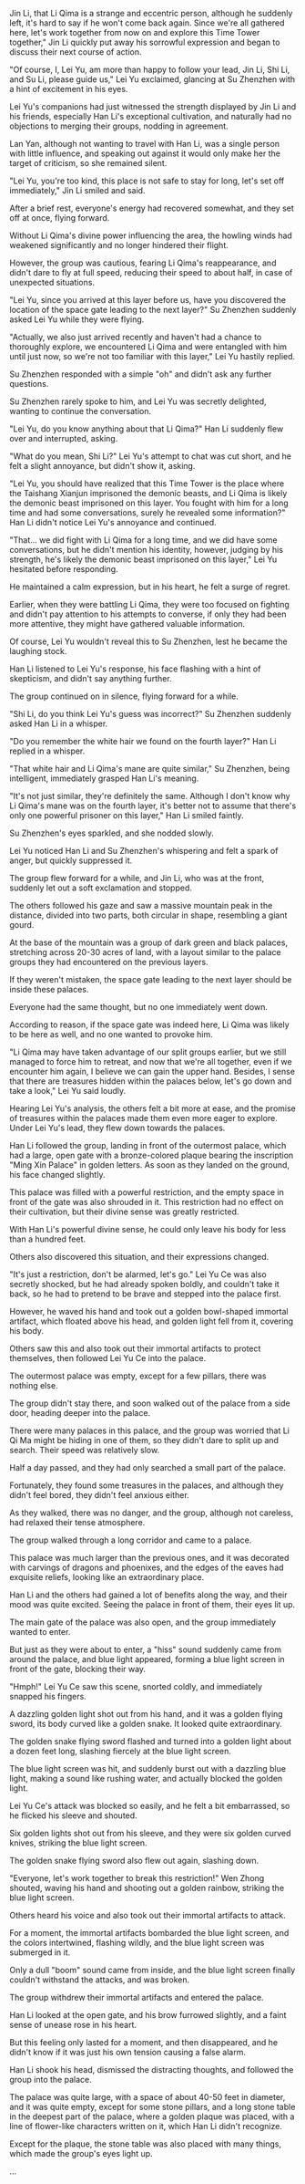 Jin Li, that Li Qima is a strange and eccentric person, although he suddenly left, it's hard to say if he won't come back again. Since we're all gathered here, let's work together from now on and explore this Time Tower together," Jin Li quickly put away his sorrowful expression and began to discuss their next course of action.

"Of course, I, Lei Yu, am more than happy to follow your lead, Jin Li, Shi Li, and Su Li, please guide us," Lei Yu exclaimed, glancing at Su Zhenzhen with a hint of excitement in his eyes.

Lei Yu's companions had just witnessed the strength displayed by Jin Li and his friends, especially Han Li's exceptional cultivation, and naturally had no objections to merging their groups, nodding in agreement.

Lan Yan, although not wanting to travel with Han Li, was a single person with little influence, and speaking out against it would only make her the target of criticism, so she remained silent.

"Lei Yu, you're too kind, this place is not safe to stay for long, let's set off immediately," Jin Li smiled and said.

After a brief rest, everyone's energy had recovered somewhat, and they set off at once, flying forward.

Without Li Qima's divine power influencing the area, the howling winds had weakened significantly and no longer hindered their flight.

However, the group was cautious, fearing Li Qima's reappearance, and didn't dare to fly at full speed, reducing their speed to about half, in case of unexpected situations.

"Lei Yu, since you arrived at this layer before us, have you discovered the location of the space gate leading to the next layer?" Su Zhenzhen suddenly asked Lei Yu while they were flying.

"Actually, we also just arrived recently and haven't had a chance to thoroughly explore, we encountered Li Qima and were entangled with him until just now, so we're not too familiar with this layer," Lei Yu hastily replied.

Su Zhenzhen responded with a simple "oh" and didn't ask any further questions.

Su Zhenzhen rarely spoke to him, and Lei Yu was secretly delighted, wanting to continue the conversation.

"Lei Yu, do you know anything about that Li Qima?" Han Li suddenly flew over and interrupted, asking.

"What do you mean, Shi Li?" Lei Yu's attempt to chat was cut short, and he felt a slight annoyance, but didn't show it, asking.

"Lei Yu, you should have realized that this Time Tower is the place where the Taishang Xianjun imprisoned the demonic beasts, and Li Qima is likely the demonic beast imprisoned on this layer. You fought with him for a long time and had some conversations, surely he revealed some information?" Han Li didn't notice Lei Yu's annoyance and continued.

"That... we did fight with Li Qima for a long time, and we did have some conversations, but he didn't mention his identity, however, judging by his strength, he's likely the demonic beast imprisoned on this layer," Lei Yu hesitated before responding.

He maintained a calm expression, but in his heart, he felt a surge of regret.

Earlier, when they were battling Li Qima, they were too focused on fighting and didn't pay attention to his attempts to converse, if only they had been more attentive, they might have gathered valuable information.

Of course, Lei Yu wouldn't reveal this to Su Zhenzhen, lest he became the laughing stock.

Han Li listened to Lei Yu's response, his face flashing with a hint of skepticism, and didn't say anything further.

The group continued on in silence, flying forward for a while.

"Shi Li, do you think Lei Yu's guess was incorrect?" Su Zhenzhen suddenly asked Han Li in a whisper.

"Do you remember the white hair we found on the fourth layer?" Han Li replied in a whisper.

"That white hair and Li Qima's mane are quite similar," Su Zhenzhen, being intelligent, immediately grasped Han Li's meaning.

"It's not just similar, they're definitely the same. Although I don't know why Li Qima's mane was on the fourth layer, it's better not to assume that there's only one powerful prisoner on this layer," Han Li smiled faintly.

Su Zhenzhen's eyes sparkled, and she nodded slowly.

Lei Yu noticed Han Li and Su Zhenzhen's whispering and felt a spark of anger, but quickly suppressed it.

The group flew forward for a while, and Jin Li, who was at the front, suddenly let out a soft exclamation and stopped.

The others followed his gaze and saw a massive mountain peak in the distance, divided into two parts, both circular in shape, resembling a giant gourd.

At the base of the mountain was a group of dark green and black palaces, stretching across 20-30 acres of land, with a layout similar to the palace groups they had encountered on the previous layers.

If they weren't mistaken, the space gate leading to the next layer should be inside these palaces.

Everyone had the same thought, but no one immediately went down.

According to reason, if the space gate was indeed here, Li Qima was likely to be here as well, and no one wanted to provoke him.

"Li Qima may have taken advantage of our split groups earlier, but we still managed to force him to retreat, and now that we're all together, even if we encounter him again, I believe we can gain the upper hand. Besides, I sense that there are treasures hidden within the palaces below, let's go down and take a look," Lei Yu said loudly.

Hearing Lei Yu's analysis, the others felt a bit more at ease, and the promise of treasures within the palaces made them even more eager to explore. Under Lei Yu's lead, they flew down towards the palaces.

Han Li followed the group, landing in front of the outermost palace, which had a large, open gate with a bronze-colored plaque bearing the inscription "Ming Xin Palace" in golden letters.
As soon as they landed on the ground, his face changed slightly.

This palace was filled with a powerful restriction, and the empty space in front of the gate was also shrouded in it. This restriction had no effect on their cultivation, but their divine sense was greatly restricted.

With Han Li's powerful divine sense, he could only leave his body for less than a hundred feet.

Others also discovered this situation, and their expressions changed.

"It's just a restriction, don't be alarmed, let's go." Lei Yu Ce was also secretly shocked, but he had already spoken boldly, and couldn't take it back, so he had to pretend to be brave and stepped into the palace first.

However, he waved his hand and took out a golden bowl-shaped immortal artifact, which floated above his head, and golden light fell from it, covering his body.

Others saw this and also took out their immortal artifacts to protect themselves, then followed Lei Yu Ce into the palace.

The outermost palace was empty, except for a few pillars, there was nothing else.

The group didn't stay there, and soon walked out of the palace from a side door, heading deeper into the palace.

There were many palaces in this palace, and the group was worried that Li Qi Ma might be hiding in one of them, so they didn't dare to split up and search. Their speed was relatively slow.

Half a day passed, and they had only searched a small part of the palace.

Fortunately, they found some treasures in the palaces, and although they didn't feel bored, they didn't feel anxious either.

As they walked, there was no danger, and the group, although not careless, had relaxed their tense atmosphere.

The group walked through a long corridor and came to a palace.

This palace was much larger than the previous ones, and it was decorated with carvings of dragons and phoenixes, and the edges of the eaves had exquisite reliefs, looking like an extraordinary place.

Han Li and the others had gained a lot of benefits along the way, and their mood was quite excited. Seeing the palace in front of them, their eyes lit up.

The main gate of the palace was also open, and the group immediately wanted to enter.

But just as they were about to enter, a "hiss" sound suddenly came from around the palace, and blue light appeared, forming a blue light screen in front of the gate, blocking their way.

"Hmph!" Lei Yu Ce saw this scene, snorted coldly, and immediately snapped his fingers.

A dazzling golden light shot out from his hand, and it was a golden flying sword, its body curved like a golden snake. It looked quite extraordinary.

The golden snake flying sword flashed and turned into a golden light about a dozen feet long, slashing fiercely at the blue light screen.

The blue light screen was hit, and suddenly burst out with a dazzling blue light, making a sound like rushing water, and actually blocked the golden light.

Lei Yu Ce's attack was blocked so easily, and he felt a bit embarrassed, so he flicked his sleeve and shouted.

Six golden lights shot out from his sleeve, and they were six golden curved knives, striking the blue light screen.

The golden snake flying sword also flew out again, slashing down.

"Everyone, let's work together to break this restriction!" Wen Zhong shouted, waving his hand and shooting out a golden rainbow, striking the blue light screen.

Others heard his voice and also took out their immortal artifacts to attack.

For a moment, the immortal artifacts bombarded the blue light screen, and the colors intertwined, flashing wildly, and the blue light screen was submerged in it.

Only a dull "boom" sound came from inside, and the blue light screen finally couldn't withstand the attacks, and was broken.

The group withdrew their immortal artifacts and entered the palace.

Han Li looked at the open gate, and his brow furrowed slightly, and a faint sense of unease rose in his heart.

But this feeling only lasted for a moment, and then disappeared, and he didn't know if it was just his own tension causing a false alarm.

Han Li shook his head, dismissed the distracting thoughts, and followed the group into the palace.

The palace was quite large, with a space of about 40-50 feet in diameter, and it was quite empty, except for some stone pillars, and a long stone table in the deepest part of the palace, where a golden plaque was placed, with a line of flower-like characters written on it, which Han Li didn't recognize.

Except for the plaque, the stone table was also placed with many things, which made the group's eyes light up.

...